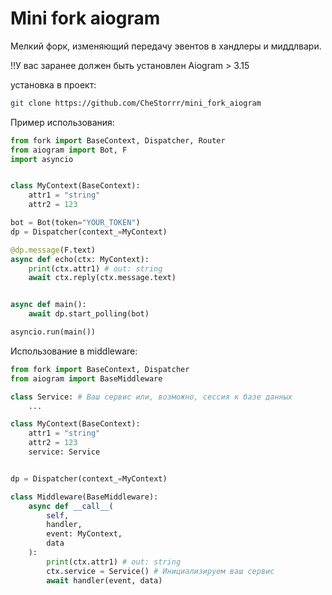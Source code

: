 
# Mini fork aiogram

Мелкий форк, изменяющий передачу эвентов в хандлеры и миддлвари. 

!!У вас заранее должен быть установлен Aiogram > 3.15

установка в проект: 
```sh
git clone https://github.com/CheStorrr/mini_fork_aiogram
```

Пример использования: 

```py
from fork import BaseContext, Dispatcher, Router 
from aiogram import Bot, F
import asyncio


class MyContext(BaseContext):
    attr1 = "string"
    attr2 = 123

bot = Bot(token="YOUR_TOKEN")
dp = Dispatcher(context_=MyContext)

@dp.message(F.text)
async def echo(ctx: MyContext):
    print(ctx.attr1) # out: string
    await ctx.reply(ctx.message.text)


async def main():
    await dp.start_polling(bot)

asyncio.run(main())
```


Использование в middleware: 

```py
from fork import BaseContext, Dispatcher
from aiogram import BaseMiddleware

class Service: # Ваш сервис или, возможно, сессия к базе данных
    ...

class MyContext(BaseContext):
    attr1 = "string"
    attr2 = 123
    service: Service


dp = Dispatcher(context_=MyContext)

class Middleware(BaseMiddleware):
    async def __call__(
        self,
        handler,
        event: MyContext,
        data
    ):
        print(ctx.attr1) # out: string
        ctx.service = Service() # Инициализируем ваш сервис
        await handler(event, data)


```
